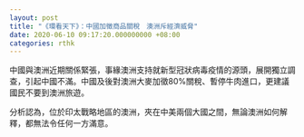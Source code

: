 ```yaml
---
layout: post
title: "《環看天下》：中國加徵商品關稅　澳洲斥經濟威脅"
date: 2020-06-10 09:17:20.000000000 +08:00
categories: rthk
---
```


中國與澳洲近期關係緊張，事緣澳洲支持就新型冠狀病毒疫情的源頭，展開獨立調查，引起中國不滿。中國及後對澳洲大麥加徵80%關稅、暫停牛肉進口，更建議國民不要到澳洲旅遊。

分析認為，位於印太戰略地區的澳洲，夾在中美兩個大國之間，無論澳洲如何解釋，都無法令任何一方滿意。
